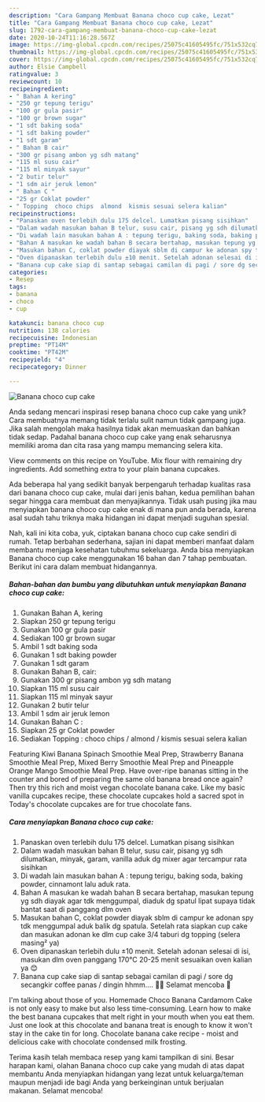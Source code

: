```yaml
---
description: "Cara Gampang Membuat Banana choco cup cake, Lezat"
title: "Cara Gampang Membuat Banana choco cup cake, Lezat"
slug: 1792-cara-gampang-membuat-banana-choco-cup-cake-lezat
date: 2020-10-24T11:16:28.567Z
image: https://img-global.cpcdn.com/recipes/25075c41605495fc/751x532cq70/banana-choco-cup-cake-foto-resep-utama.jpg
thumbnail: https://img-global.cpcdn.com/recipes/25075c41605495fc/751x532cq70/banana-choco-cup-cake-foto-resep-utama.jpg
cover: https://img-global.cpcdn.com/recipes/25075c41605495fc/751x532cq70/banana-choco-cup-cake-foto-resep-utama.jpg
author: Elsie Campbell
ratingvalue: 3
reviewcount: 10
recipeingredient:
- " Bahan A kering"
- "250 gr tepung terigu"
- "100 gr gula pasir"
- "100 gr brown sugar"
- "1 sdt baking soda"
- "1 sdt baking powder"
- "1 sdt garam"
- " Bahan B cair"
- "300 gr pisang ambon yg sdh matang"
- "115 ml susu cair"
- "115 ml minyak sayur"
- "2 butir telur"
- "1 sdm air jeruk lemon"
- " Bahan C "
- "25 gr Coklat powder"
- " Topping  choco chips  almond  kismis sesuai selera kalian"
recipeinstructions:
- "Panaskan oven terlebih dulu 175 delcel. Lumatkan pisang sisihkan"
- "Dalam wadah masukan bahan B telur, susu cair, pisang yg sdh dilumatkan, minyak, garam, vanilla aduk dg mixer agar tercampur rata sisihkan"
- "Di wadah lain masukan bahan A : tepung terigu, baking soda, baking powder, cinnamont lalu aduk rata."
- "Bahan A masukan ke wadah bahan B secara bertahap, masukan tepung yg sdh diayak agar tdk menggumpal, diaduk dg spatul lipat supaya tidak bantat saat di panggang dlm oven"
- "Masukan bahan C, coklat powder diayak sblm di campur ke adonan spy tdk menggumpal aduk balik dg spatula. Setelah rata siapkan cup cake dan masukan adonan ke dlm cup cake 3/4 taburi dg topping (selera masing² ya)"
- "Oven dipanaskan terlebih dulu ±10 menit. Setelah adonan selesai di isi, masukan dlm oven panggang 170°C 20-25 menit sesuaikan oven kalian ya 😊"
- "Banana cup cake siap di santap sebagai camilan di pagi / sore dg secangkir coffee panas / dingin hhmm.... 🤤😋 Selamat mencoba 🤗"
categories:
- Resep
tags:
- banana
- choco
- cup

katakunci: banana choco cup 
nutrition: 138 calories
recipecuisine: Indonesian
preptime: "PT14M"
cooktime: "PT42M"
recipeyield: "4"
recipecategory: Dinner

---
```



![Banana choco cup cake](https://img-global.cpcdn.com/recipes/25075c41605495fc/751x532cq70/banana-choco-cup-cake-foto-resep-utama.jpg)

Anda sedang mencari inspirasi resep banana choco cup cake yang unik? Cara membuatnya memang tidak terlalu sulit namun tidak gampang juga. Jika salah mengolah maka hasilnya tidak akan memuaskan dan bahkan tidak sedap. Padahal banana choco cup cake yang enak seharusnya memiliki aroma dan cita rasa yang mampu memancing selera kita.

View comments on this recipe on YouTube. Mix flour with remaining dry ingredients. Add something extra to your plain banana cupcakes.

Ada beberapa hal yang sedikit banyak berpengaruh terhadap kualitas rasa dari banana choco cup cake, mulai dari jenis bahan, kedua pemilihan bahan segar hingga cara membuat dan menyajikannya. Tidak usah pusing jika mau menyiapkan banana choco cup cake enak di mana pun anda berada, karena asal sudah tahu triknya maka hidangan ini dapat menjadi suguhan spesial.


Nah, kali ini kita coba, yuk, ciptakan banana choco cup cake sendiri di rumah. Tetap berbahan sederhana, sajian ini dapat memberi manfaat dalam membantu menjaga kesehatan tubuhmu sekeluarga. Anda bisa menyiapkan Banana choco cup cake menggunakan 16 bahan dan 7 tahap pembuatan. Berikut ini cara dalam membuat hidangannya.

<!--inarticleads1-->

##### Bahan-bahan dan bumbu yang dibutuhkan untuk menyiapkan Banana choco cup cake:

1. Gunakan  Bahan A, kering
1. Siapkan 250 gr tepung terigu
1. Gunakan 100 gr gula pasir
1. Sediakan 100 gr brown sugar
1. Ambil 1 sdt baking soda
1. Gunakan 1 sdt baking powder
1. Gunakan 1 sdt garam
1. Gunakan  Bahan B, cair:
1. Gunakan 300 gr pisang ambon yg sdh matang
1. Siapkan 115 ml susu cair
1. Siapkan 115 ml minyak sayur
1. Gunakan 2 butir telur
1. Ambil 1 sdm air jeruk lemon
1. Gunakan  Bahan C :
1. Siapkan 25 gr Coklat powder
1. Sediakan  Topping : choco chips / almond / kismis sesuai selera kalian


Featuring Kiwi Banana Spinach Smoothie Meal Prep, Strawberry Banana Smoothie Meal Prep, Mixed Berry Smoothie Meal Prep and Pineapple Orange Mango Smoothie Meal Prep. Have over-ripe bananas sitting in the counter and bored of preparing the same old banana bread once again? Then try this rich and moist vegan chocolate banana cake. Like my basic vanilla cupcakes recipe, these chocolate cupcakes hold a sacred spot in Today&#39;s chocolate cupcakes are for true chocolate fans. 

<!--inarticleads2-->

##### Cara menyiapkan Banana choco cup cake:

1. Panaskan oven terlebih dulu 175 delcel. Lumatkan pisang sisihkan
1. Dalam wadah masukan bahan B telur, susu cair, pisang yg sdh dilumatkan, minyak, garam, vanilla aduk dg mixer agar tercampur rata sisihkan
1. Di wadah lain masukan bahan A : tepung terigu, baking soda, baking powder, cinnamont lalu aduk rata.
1. Bahan A masukan ke wadah bahan B secara bertahap, masukan tepung yg sdh diayak agar tdk menggumpal, diaduk dg spatul lipat supaya tidak bantat saat di panggang dlm oven
1. Masukan bahan C, coklat powder diayak sblm di campur ke adonan spy tdk menggumpal aduk balik dg spatula. Setelah rata siapkan cup cake dan masukan adonan ke dlm cup cake 3/4 taburi dg topping (selera masing² ya)
1. Oven dipanaskan terlebih dulu ±10 menit. Setelah adonan selesai di isi, masukan dlm oven panggang 170°C 20-25 menit sesuaikan oven kalian ya 😊
1. Banana cup cake siap di santap sebagai camilan di pagi / sore dg secangkir coffee panas / dingin hhmm.... 🤤😋 Selamat mencoba 🤗


I&#39;m talking about those of you. Homemade Choco Banana Cardamom Cake is not only easy to make but also less time-consuming. Learn how to make the best banana cupcakes that melt right in your mouth when you eat them. Just one look at this chocolate and banana treat is enough to know it won&#39;t stay in the cake tin for long. Chocolate banana cake recipe - moist and delicious cake with chocolate condensed milk frosting. 

Terima kasih telah membaca resep yang kami tampilkan di sini. Besar harapan kami, olahan Banana choco cup cake yang mudah di atas dapat membantu Anda menyiapkan hidangan yang lezat untuk keluarga/teman maupun menjadi ide bagi Anda yang berkeinginan untuk berjualan makanan. Selamat mencoba!
